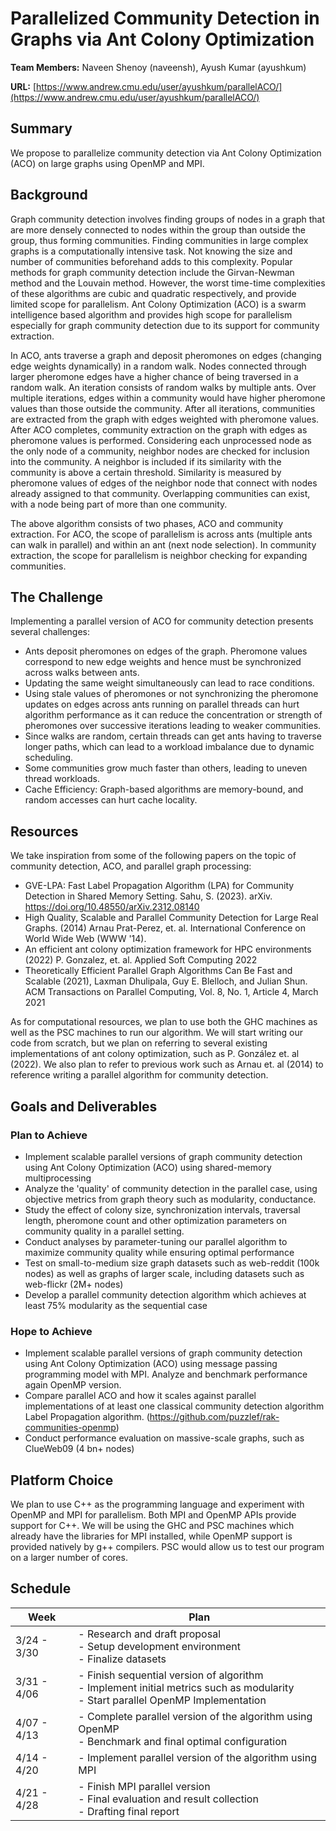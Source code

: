 # Parallelized Community Detection in Graphs via Ant Colony Optimization

**Team Members:** Naveen Shenoy (naveensh), Ayush Kumar (ayushkum)

**URL:** [https://www.andrew.cmu.edu/user/ayushkum/parallelACO/](https://www.andrew.cmu.edu/user/ayushkum/parallelACO/)

## Summary
We propose to parallelize community detection via Ant Colony Optimization (ACO) on large graphs using OpenMP and MPI.

## Background
Graph community detection involves finding groups of nodes in a graph that are more densely connected to nodes within the group than outside the group, thus forming communities. Finding communities in large complex graphs is a computationally intensive task. Not knowing the size and number of communities beforehand adds to this complexity. Popular methods for graph community detection include the Girvan-Newman method and the Louvain method. However, the worst time-time complexities of these algorithms are cubic and quadratic respectively, and provide limited scope for parallelism. Ant Colony Optimization (ACO) is a swarm intelligence based algorithm and provides high scope for parallelism especially for graph community detection due to its support for community extraction.

In ACO, ants traverse a graph and deposit pheromones on edges (changing edge weights dynamically) in a random walk. Nodes connected through larger pheromone edges have a higher chance of being traversed in a random walk. An iteration consists of random walks by multiple ants. Over multiple iterations, edges within a community would have higher pheromone values than those outside the community. After all iterations, communities are extracted from the graph with edges weighted with pheromone values. After ACO completes, community extraction on the graph with edges as pheromone values is performed. Considering each unprocessed node as the only node of a community, neighbor nodes are checked for inclusion into the community. A neighbor is included if its similarity with the community is above a certain threshold. Similarity is measured by pheromone values of edges of the neighbor node that connect with nodes already assigned to that community. Overlapping communities can exist, with a node being part of more than one community.

The above algorithm consists of two phases, ACO and community extraction. For ACO, the scope of parallelism is across ants (multiple ants can walk in parallel) and within an ant (next node selection). In community extraction, the scope for parallelism is neighbor checking for expanding communities.

## The Challenge
Implementing a parallel version of ACO for community detection presents several challenges:

- Ants deposit pheromones on edges of the graph. Pheromone values correspond to new edge weights and hence must be synchronized across walks between ants.
- Updating the same weight simultaneously can lead to race conditions.
- Using stale values of pheromones or not synchronizing the pheromone updates on edges across ants running on parallel threads can hurt algorithm performance as it can reduce the concentration or strength of pheromones over successive iterations leading to weaker communities.
- Since walks are random, certain threads can get ants having to traverse longer paths, which can lead to a workload imbalance due to dynamic scheduling.
- Some communities grow much faster than others, leading to uneven thread workloads.
- Cache Efficiency: Graph-based algorithms are memory-bound, and random accesses can hurt cache locality.

## Resources
We take inspiration from some of the following papers on the topic of community detection, ACO, and parallel graph processing:

- GVE-LPA: Fast Label Propagation Algorithm (LPA) for Community Detection in Shared Memory Setting. Sahu, S. (2023). arXiv. https://doi.org/10.48550/arXiv.2312.08140
- High Quality, Scalable and Parallel Community Detection for Large Real Graphs. (2014) Arnau Prat-Perez, et. al. International Conference on World Wide Web (WWW '14).
- An efficient ant colony optimization framework for HPC environments (2022) P. Gonzalez, et. al. Applied Soft Computing 2022
- Theoretically Efficient Parallel Graph Algorithms Can Be Fast and Scalable (2021), Laxman Dhulipala, Guy E. Blelloch, and Julian Shun. ACM Transactions on Parallel Computing, Vol. 8, No. 1, Article 4, March 2021

As for computational resources, we plan to use both the GHC machines as well as the PSC machines to run our algorithm. We will start writing our code from scratch, but we plan on referring to several existing implementations of ant colony optimization, such as P. González et. al (2022). We also plan to refer to previous work such as Arnau et. al (2014) to reference writing a parallel algorithm for community detection.

## Goals and Deliverables

### Plan to Achieve
- Implement scalable parallel versions of graph community detection using Ant Colony Optimization (ACO) using shared-memory multiprocessing
- Analyze the 'quality' of community detection in the parallel case, using objective metrics from graph theory such as modularity, conductance.
- Study the effect of colony size, synchronization intervals, traversal length, pheromone count and other optimization parameters on community quality in a parallel setting.
- Conduct analyses by parameter-tuning our parallel algorithm to maximize community quality while ensuring optimal performance
- Test on small-to-medium size graph datasets such as web-reddit (100k nodes) as well as graphs of larger scale, including datasets such as web-flickr (2M+ nodes)
- Develop a parallel community detection algorithm which achieves at least 75% modularity as the sequential case

### Hope to Achieve
- Implement scalable parallel versions of graph community detection using Ant Colony Optimization (ACO) using message passing programming model with MPI. Analyze and benchmark performance again OpenMP version.
- Compare parallel ACO and how it scales against parallel implementations of at least one classical community detection algorithm Label Propagation algorithm. (https://github.com/puzzlef/rak-communities-openmp)
- Conduct performance evaluation on massive-scale graphs, such as ClueWeb09 (4 bn+ nodes)

## Platform Choice
We plan to use C++ as the programming language and experiment with OpenMP and MPI for parallelism. Both MPI and OpenMP APIs provide support for C++. We will be using the GHC and PSC machines which already have the libraries for MPI installed, while OpenMP support is provided natively by g++ compilers. PSC would allow us to test our program on a larger number of cores.

## Schedule

| Week | Plan |
|------|------|
| 3/24 - 3/30 | - Research and draft proposal<br>- Setup development environment<br>- Finalize datasets |
| 3/31 - 4/06 | - Finish sequential version of algorithm<br>- Implement initial metrics such as modularity<br>- Start parallel OpenMP Implementation |
| 4/07 - 4/13 | - Complete parallel version of the algorithm using OpenMP<br>- Benchmark and final optimal configuration |
| 4/14 - 4/20 | - Implement parallel version of the algorithm using MPI |
| 4/21 - 4/28 | - Finish MPI parallel version<br>- Final evaluation and result collection<br>- Drafting final report |
